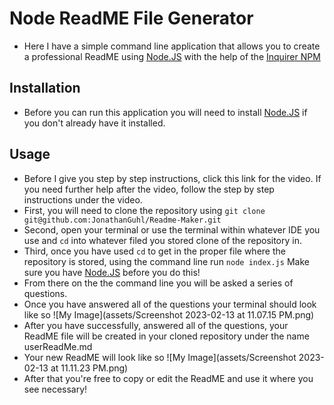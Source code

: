 # Node ReadME File Generator 

- Here I have a simple command line application that allows you to create a professional ReadME using [Node.JS](https://nodejs.org/en/) with the help of the [Inquirer NPM](https://www.npmjs.com/package/inquirer/v/8.2.4#examples)

## Installation

- Before you can run this application you will need to install [Node.JS](https://nodejs.org/en/download/) if you don't already have it installed.

## Usage

- Before I give you step by step instructions, click this link for the video. If you need further help after the video, follow the step by step instructions under the video.
- First, you will need to clone the repository using `git clone git@github.com:JonathanGuhl/Readme-Maker.git`
- Second, open your terminal or use the terminal within whatever IDE you use and `cd` into whatever filed you stored clone of the repository in.
- Third, once you have used `cd` to get in the proper file where the repository is stored, using the command line run `node index.js` Make sure you have [Node.JS](https://nodejs.org/en/download/) before you do this!
- From there on the the command line you will be asked a series of questions. 
- Once you have answered all of the questions your terminal should look like so 
![My Image](assets/Screenshot 2023-02-13 at 11.07.15 PM.png)
- After you have successfully, answered all of the questions, your ReadME file will be created in your cloned repository under the name userReadMe.md
- Your new ReadME will look like so 
![My Image](assets/Screenshot 2023-02-13 at 11.11.23 PM.png)
- After that you're free to copy or edit the ReadME and use it where you see necessary!
